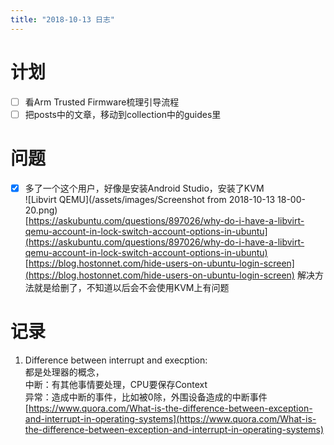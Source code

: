 ```yaml
---
title: "2018-10-13 日志"
---
```


# 计划

- [ ] 看Arm Trusted Firmware梳理引导流程
- [ ] 把posts中的文章，移动到collection中的guides里

# 问题
- [x] 多了一个这个用户，好像是安装Android Studio，安装了KVM  
  ![Libvirt QEMU](/assets/images/Screenshot from 2018-10-13 18-00-20.png)  
  [https://askubuntu.com/questions/897026/why-do-i-have-a-libvirt-qemu-account-in-lock-switch-account-options-in-ubuntu](https://askubuntu.com/questions/897026/why-do-i-have-a-libvirt-qemu-account-in-lock-switch-account-options-in-ubuntu)  
  [https://blog.hostonnet.com/hide-users-on-ubuntu-login-screen](https://blog.hostonnet.com/hide-users-on-ubuntu-login-screen)
  解决方法就是给删了，不知道以后会不会使用KVM上有问题

# 记录
1. Difference between interrupt and execption:  
   都是处理器的概念，  
   中断：有其他事情要处理，CPU要保存Context  
   异常：造成中断的事件，比如被0除，外围设备造成的中断事件  
   [https://www.quora.com/What-is-the-difference-between-exception-and-interrupt-in-operating-systems](https://www.quora.com/What-is-the-difference-between-exception-and-interrupt-in-operating-systems)